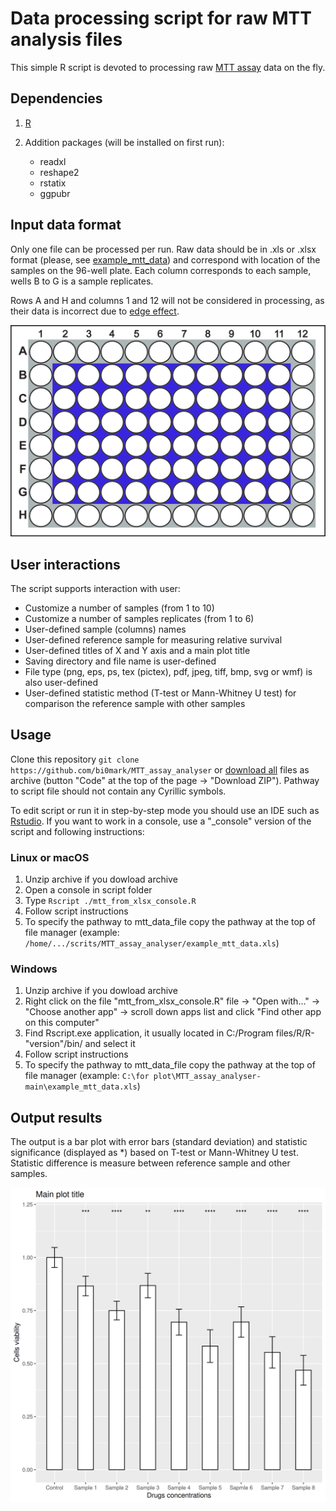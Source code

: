 # Data processing script for raw MTT analysis files

This simple R script is devoted to processing raw [MTT assay](https://en.wikipedia.org/wiki/MTT_assay) data on the fly.

## Dependencies

 1. [R](https://mirror.truenetwork.ru/CRAN/) 
 2. Addition packages (will be installed on first run):

    * readxl
    * reshape2
    * rstatix
    * ggpubr

## Input data format

Only one file can be processed per run. Raw data should be in .xls or .xlsx format (please, see [example_mtt_data](example_mtt_data.xls)) and correspond with location of the samples on the 96-well plate. Each column corresponds to each sample, wells B to G is a sample replicates. 

Rows A and H and columns 1 and 12 will not be considered in processing, as their data is incorrect due to [edge effect](https://www.researchgate.net/publication/341902684_Evaluation_of_plate_edge_effects_in_in-vitro_cell_based_assay).

![](96_well_plate.jpg)

## User interactions

The script supports interaction with user:

  * Customize a number of samples (from 1 to 10)
  * Customize a number of samples replicates (from 1 to 6)
  * User-defined sample (columns) names
  * User-defined reference sample for measuring relative survival
  * User-defined titles of X and Y axis and a main plot title
  * Saving directory and file name is user-defined
  * File type (png, eps, ps, tex (pictex), pdf, jpeg, tiff, bmp, svg or wmf) is also user-defined
  * User-defined statistic method (T-test or Mann-Whitney U test) for comparison the reference sample with other samples
  
## Usage

  Clone this repository `git clone https://github.com/bi0mark/MTT_assay_analyser` or [download all](https://github.com/bi0mark/MTT_assay_analyser/archive/refs/heads/main.zip) files as archive (button "Code" at the top of the page -> "Download ZIP"). Pathway to script file should not contain any Cyrillic symbols. 
  
  To edit script or run it in step-by-step mode you should use an IDE such as [Rstudio](https://www.rstudio.com/). If you want to work in a console, use a "\_console" version of the script and following instructions:

### Linux or macOS

  1. Unzip archive if you dowload archive
  2. Open a console in script folder
  3. Type `Rscript ./mtt_from_xlsx_console.R`
  4. Follow script instructions
  5. To specify the pathway to mtt_data_file copy the pathway at the top of file manager (example: `/home/.../scrits/MTT_assay_analyser/example_mtt_data.xls`)
  
### Windows

  1. Unzip archive if you dowload archive
  2. Right click on the file "mtt_from_xlsx_console.R" file -> "Open with..." -> "Choose another app" -> scroll down apps list and click "Find other app on this computer"
  3. Find Rscript.exe application, it usually located in C:/Program files/R/R-"version"/bin/ and select it
  4. Follow script instructions
  5. To specify the pathway to mtt_data_file copy the pathway at the top of file manager (example: `C:\for plot\MTT_assay_analyser-main\example_mtt_data.xls`)

## Output results
The output is a bar plot with error bars (standard deviation) and statistic significance (displayed as \*) based on T-test or Mann-Whitney U test. Statistic difference is measure between reference sample and other samples.

![](plot)
